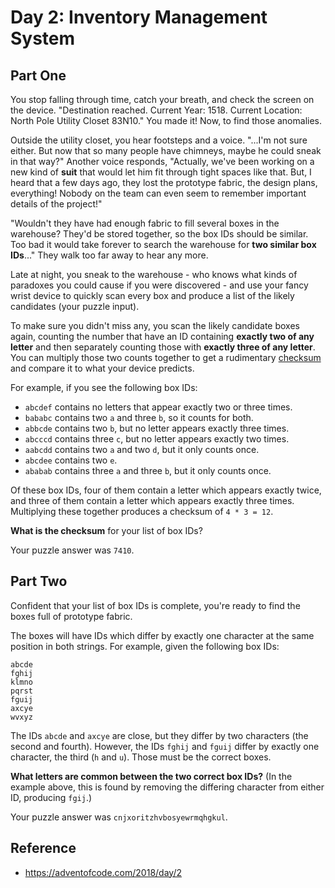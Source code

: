 # Day 2: Inventory Management System

## Part One

You stop falling through time, catch your breath, and check the screen on the device. "Destination reached. Current Year: 1518. Current Location: North Pole Utility Closet 83N10." You made it! Now, to find those anomalies.

Outside the utility closet, you hear footsteps and a voice. "...I'm not sure either. But now that so many people have chimneys, maybe he could sneak in that way?" Another voice responds, "Actually, we've been working on a new kind of **suit** that would let him fit through tight spaces like that. But, I heard that a few days ago, they lost the prototype fabric, the design plans, everything! Nobody on the team can even seem to remember important details of the project!"

"Wouldn't they have had enough fabric to fill several boxes in the warehouse? They'd be stored together, so the box IDs should be similar. Too bad it would take forever to search the warehouse for **two similar box IDs**..." They walk too far away to hear any more.

Late at night, you sneak to the warehouse - who knows what kinds of paradoxes you could cause if you were discovered - and use your fancy wrist device to quickly scan every box and produce a list of the likely candidates (your puzzle input).

To make sure you didn't miss any, you scan the likely candidate boxes again, counting the number that have an ID containing **exactly two of any letter** and then separately counting those with **exactly three of any letter**. You can multiply those two counts together to get a rudimentary [checksum](https://en.wikipedia.org/wiki/Checksum) and compare it to what your device predicts.

For example, if you see the following box IDs:

- `abcdef` contains no letters that appear exactly two or three times.
- `bababc` contains two `a` and three `b`, so it counts for both.
- `abbcde` contains two `b`, but no letter appears exactly three times.
- `abcccd` contains three `c`, but no letter appears exactly two times.
- `aabcdd` contains two `a` and two `d`, but it only counts once.
- `abcdee` contains two `e`.
- `ababab` contains three `a` and three `b`, but it only counts once.

Of these box IDs, four of them contain a letter which appears exactly twice, and three of them contain a letter which appears exactly three times. Multiplying these together produces a checksum of `4 * 3 = 12`.

**What is the checksum** for your list of box IDs?

Your puzzle answer was `7410`.

## Part Two

Confident that your list of box IDs is complete, you're ready to find the boxes full of prototype fabric.

The boxes will have IDs which differ by exactly one character at the same position in both strings. For example, given the following box IDs:

```
abcde
fghij
klmno
pqrst
fguij
axcye
wvxyz
```

The IDs `abcde` and `axcye` are close, but they differ by two characters (the second and fourth). However, the IDs `fghij` and `fguij` differ by exactly one character, the third (`h` and `u`). Those must be the correct boxes.

**What letters are common between the two correct box IDs?** (In the example above, this is found by removing the differing character from either ID, producing `fgij`.)

Your puzzle answer was `cnjxoritzhvbosyewrmqhgkul`.

## Reference
- https://adventofcode.com/2018/day/2
